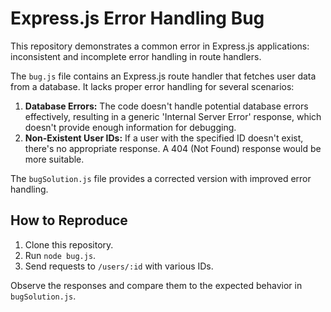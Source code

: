 # Express.js Error Handling Bug

This repository demonstrates a common error in Express.js applications: inconsistent and incomplete error handling in route handlers.

The `bug.js` file contains an Express.js route handler that fetches user data from a database.  It lacks proper error handling for several scenarios:

1. **Database Errors:**  The code doesn't handle potential database errors effectively, resulting in a generic 'Internal Server Error' response, which doesn't provide enough information for debugging.
2. **Non-Existent User IDs:**  If a user with the specified ID doesn't exist, there's no appropriate response.  A 404 (Not Found) response would be more suitable.

The `bugSolution.js` file provides a corrected version with improved error handling.

## How to Reproduce

1. Clone this repository.
2. Run `node bug.js`.
3. Send requests to `/users/:id` with various IDs.

Observe the responses and compare them to the expected behavior in `bugSolution.js`.